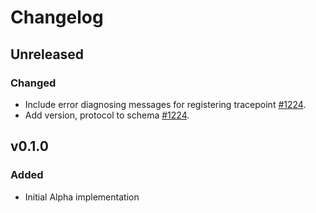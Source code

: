 # Changelog

## Unreleased

### Changed

- Include error diagnosing messages for registering tracepoint
    [#1224](https://github.com/open-telemetry/opentelemetry-rust/pull/1224).
- Add version, protocol to schema
    [#1224](https://github.com/open-telemetry/opentelemetry-rust/pull/1224).

## v0.1.0

### Added

- Initial Alpha implementation

